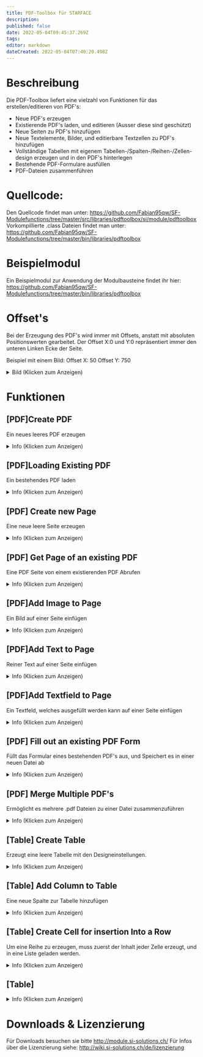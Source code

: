 ```yaml
---
title: PDF-Toolbox für STARFACE
description: 
published: false
date: 2022-05-04T09:45:37.269Z
tags: 
editor: markdown
dateCreated: 2022-05-04T07:40:20.498Z
---
```


# Beschreibung
Die PDF-Toolbox liefert eine vielzahl von Funktionen für das erstellen/editieren von PDF's:

- Neue PDF's erzeugen
- Existierende PDF's laden, und editieren (Ausser diese sind geschützt)
- Neue Seiten zu PDF's hinzufügen
- Neue Textelemente, Bilder, und editierbare Textzellen zu PDF's hinzufügen
- Vollständige Tabellen mit eigenem Tabellen-/Spalten-/Reihen-/Zellen-design erzeugen und in den PDF's hinterlegen
- Bestehende PDF-Formulare ausfüllen
- PDF-Dateien zusammenführen

# Quellcode:
Den Quellcode findet man unter: https://github.com/Fabian95qw/SF-Modulefunctions/tree/master/src/libraries/pdftoolbox/si/module/pdftoolbox
Vorkompillierte .class Dateien findet man unter: https://github.com/Fabian95qw/SF-Modulefunctions/tree/master/bin/libraries/pdftoolbox

# Beispielmodul
Ein Beispielmodul zur Anwendung der Modulbausteine findet ihr hier: https://github.com/Fabian95qw/SF-Modulefunctions/tree/master/bin/libraries/pdftoolbox

# Offset's
Bei der Erzeugung des PDF's wird immer mit Offsets, anstatt mit absoluten Positionswerten gearbeitet.
Der Offset X:0 und Y:0 repräsentiert immer den unteren Linken Ecke der Seite.

Beispiel mit einem Bild:
Offset X: 50
Offset Y: 750

<details>
  <summary>Bild (Klicken zum Anzeigen)</summary>
	
![Offset.PNG](/uploads/pdftoolbox/Offset.PNG)
   
</details>


# Funktionen

## \[PDF\]Create PDF
Ein neues leeres PDF erzeugen
<details>
  <summary>Info (Klicken zum Anzeigen)</summary>
	
  ### Outputvariablen:
- PDF (OBJECT) Repräsentiert ein leeres PDF, welches sich im Arbeitsspeicher befindet. Dieses Objekt wird am schluss benötigt, umd es auf die Festplatte zu schreiben.
   
</details>

## \[PDF\]Loading Existing PDF
Ein bestehendes PDF laden
<details>
  <summary>Info (Klicken zum Anzeigen)</summary>
	
### Inputvariablen:
- Sourcefile (STRING): Der Absolute Pfad, zum PDF, welches fürs editieren geladen werden soll
  
>  PDF's welche einen Schreibschutz haben können nicht editiert werden  {.is-warning}

### Outputvariablen:
- PDF (OBJECT) Repräsentiert das geladene PDF welches sich im Arbeitsspeicher befindet. Dieses Objekt wird am schluss benötigt, umd die Änderungen am PDF wieder auf die Festplatte zu schreiben-
     
</details>

## \[PDF\] Create new Page
Eine neue leere Seite erzeugen
<details>
  <summary>Info (Klicken zum Anzeigen)</summary>

### Inputvariablen:
- PageSize (LEGAL ,LETTER ,A0 ,A1 ,A2 ,A3 ,A4 ,A5 ,A6), die grösse der neu zu erzeugenden Seite

### Outputvariablen:
- Page (OBJECT): Repräsentiert eine leeres Seite, welches sich im Arbeitsspeicher befindet. **Diese Seite muss einem PDF Zugewiesen werden, damit diese im entsprechenden PDF abgespeichert wird.**

</details>

## \[PDF\] Get Page of an existing PDF
Eine PDF Seite von einem existierenden PDF Abrufen
<details>
  <summary>Info (Klicken zum Anzeigen)</summary>
	
### Inputvariablen:
- PDF (OBJECT) Repräsentiert das geladene PDF welches sich im Arbeitsspeicher befindet.
- PageNumber (NUMBER): Die Seitennummer, welche extrahiert werden soll
  
### Outputvariablen:
- Page (OBJECT): Repräsentiert die entsprechende Seite vom PDF. **Diese Seite muss dem PDF nicht erneut zugewiesen werden, damit sie abgespeichert wird.**

</details>

## \[PDF\]Add Image to Page
Ein Bild auf einer Seite einfügen
<details>
  <summary>Info (Klicken zum Anzeigen)</summary>
	
### Inputvariablen:
- PDF (OBJECT) Das PDF, zu dem das Bild hinzugefügt werden soll.
- Page (OBJECT): Die Seite in diesem PDF, zu dem das Bild hinzugefügt werden soll.
- Path to Image (STRING): Der Pfad zum Bild, welches eingefügt werden soll.
- Width (NUMBER): Das Bild wird auf diese Länge Skaliert. Wenn 0 gesetzt wird, bleibt es auf Originalgrösse
- Height (NUMBER): Das Bild wird auf diese Höhe Skaliert. Wenn 0 gesetzt wird, bleibt es auf Originalgrösse
- Offset X (NUMBER): Offset in Breite
- Offset Y (NUMBER): Offset in Höhe
  
</details>

## \[PDF\]Add Text to Page
Reiner Text auf einer Seite einfügen
<details>
  <summary>Info (Klicken zum Anzeigen)</summary>
	
### Inputvariablen:
- PDF (OBJECT) Das PDF, zu dem das Bild hinzugefügt werden soll.
- Page (OBJECT): Die Seite in diesem PDF, zu dem das Bild hinzugefügt werden soll.
- Text (STRING): Der Text, welcher dort Platziert werden soll
- Font (DEFAULT, HELVETICA, HELVETICA_BOLD, HELVETICA_BOLD_OBLIQUE, HELVETICA_OBLIQUE, COURIER, COURIER_BOLD, COURIER_BOLD_OBLIQUE, COURIER_OBLIQUE, SYMBOL, TIMES_BOLD, TIMES_BOLD_ITALIC, TIMES_ITALIC, TIMES_ROMAN, ZAPF_DINGBATS): Die Schriftart
- Font Size (NUMBER): Schriftgrösse [pt]
- Offset X (NUMBER): Offset in Breite
- Offset Y (NUMBER): Offset in Höhe
  
</details>

## \[PDF\]Add Textfield to Page
Ein Textfeld, welches ausgefüllt werden kann auf einer Seite einfügen
<details>
  <summary>Info (Klicken zum Anzeigen)</summary>
	
### Inputvariablen:
-   PDF (OBJECT) Das PDF, zu dem das Bild hinzugefügt werden soll.
-   Page (OBJECT): Die Seite in diesem PDF, zu dem das Bild hinzugefügt werden soll.
-   Fieldname (STRING): Der Name des Formularfelds. Dies wird bei der Auswertung von Formularen benötigt.
-   Text (STRING): Der Text, der Vorbefüllt werden soll
-   Width (NUMBER): Das Textfeld wird auf diese Länge skaliert. 
-   Height (NUMBER): Das Textfeld wird auf diese Höhe skaliert.
-   Offset X (NUMBER): Offset in Breite
-   Offset Y (NUMBER): Offset in Höhe
-   Bordercolor (R,G,B): Die Farbe des Feldrandes im Format [R,G,B] Z.b. 255,128,64
-   Backgroundcolor: Die Farbe des Hintergrunds (Bei aktiver selektion)im Format [R,G,B] Z.b. 255,128,64
-   Allow Editing of Textfield: Ob der Inhalt dieses Textfeldes editiert werden darf.
  
</details>

## \[PDF\] Fill out an existing PDF Form
Füllt das Formular eines bestehenden PDF's aus, und Speichert es in einer neuen Datei ab
<details>
  <summary>Info (Klicken zum Anzeigen)</summary>
	
### Inputvariablen:

- Template (STRING): Das Originale Formular/die Vorlage, die Befüllt werden soll.
- Targetfile (STRING): Wo die Ausgefüllte Version abgespeichert werden soll.
- Mapping (MAP) Map<Fieldname, Content> Setzt den Inhalt eines Felds basierend auf dem Felnamen. Z.b:"Textbox1', '7.2.0.1'} setzt den Inhalt der "Textbox1" auf den Wert "7.2.0.1"
- Replacement (MAP) Map<Searchstring, Replacementstring>.Ersetzt den Inhalt eines Feldes basierend auf dem Suchbegriff. Z.b. {'%SFVersion%'. '7.2.0.1'} Prüft alle Felder auf den Wert "%SFVersion%" und ersetzt alle gefundenen Instanzen davon mit "7.2.0.1".
- Beispiel: Feld beinhaltet: "STARFACE-Version:%SFVersion%" Ergebnis: "STARFACE-Version:7.2.0.1"
- SetReadOnly (BOOLEAN) Sets edited Fields to readonly, so they can't be edited by hand later on
</details>

## \[PDF\] Merge Multiple PDF's
Ermöglicht es mehrere .pdf Dateien zu einer Datei zusammenzuführen
<details>
  <summary>Info (Klicken zum Anzeigen)</summary>
	
### Inputvariablen:
PDF-Files (MAP): Map<Order, Path/to/PDF/File.pdf> Führt die PDF's in der Entsprechenden Reihenfolge zusammen. Z.b.: [{1, /tmp/Deckblatt.pdf}{2, /tmp/Inhalt.pdf}]. Erzeugt ein neues PDF mit dem Inhalt von "Deckblatt.pdf", gefolgt im Inhalt von "Inhalt.pdf".
Targetfile (STRING): Wohin das zusammengeführte PDF Exportiert werden soll.

</details>

## \[Table\] Create Table
  Erzeugt eine leere Tabelle mit den Designeinstellungen.
<details>
  <summary>Info (Klicken zum Anzeigen)</summary>
	
### Inputvariablen:

TableWidth (NUMBER): Vollständige Breite der Tabelle
  Font (DEFAULT, HELVETICA, HELVETICA_BOLD, HELVETICA_BOLD_OBLIQUE, HELVETICA_OBLIQUE, COURIER, COURIER_BOLD, COURIER_BOLD_OBLIQUE, COURIER_OBLIQUE, SYMBOL, TIMES_BOLD, TIMES_BOLD_ITALIC, TIMES_ITALIC, TIMES_ROMAN, ZAPF_DINGBATS): Die Schriftart
Font Size (NUMBER): Schriftgrösse [pt]
FontColor (R,G,B): Die Farbe der Schrift im Format [R,G,B] Z.b. 255,128,64
DoWordbreak (BOOLEAN): Der Text soll automatisch auf eine neue Zeile brechen, wenn er nicht in die Felder passt.
VerticalAlignment (BOTTOM, MIDDLE, TOP): Vertikale Ausrichtung
HorizontalAlignment (LEFT, CENTER, RIGHT, JUSTIFY): Horizontale Ausrichtung
BackGroundColor (STRING): Die Farbe des Hintergrunds im Format [R,G,B] Z.b. 255,128,64
BorderColor (STRING): Die Farbe des Randes im Format [R,G,B] Z.b. 255,128,64
BorderStyle (SOLID, DOTTED, DASHED): Ob der Rand Solide, Gestrichelt, oder Gepunktet sein soll
BorderWidth (NUMBER): Dicke des Randes [pt]
Padding (NUMBER): Abstandhalter zwischen Zellenrand und Inhalt [pt]

### Outputvariablen:
   Table (OBJECT): Repräsentiert die leere Tabelle mit den Designeinstellungen. Diese muss noch mit Spalten befüllt werden.
 
</details>
  
## \[Table\] Add Column to Table
  Eine neue Spalte zur Tabelle hinzufügen
<details>
  <summary>Info (Klicken zum Anzeigen)</summary>
	
### Inputvariablen:

Table (OBJECT): Die Tabelle, zu der die Spalte hinzugefügt werden soll.
ColumnWidth (NUMBER): Die Breite der Spalte.
Overridesettings (BOOLEAN): Die Designeinstellungen der Tabelle mit den unten eingestellten Einstellungen überschreiben. Falls dies nicht aktiv ist, muss nur die Tabelle, und Spaltenbreite angegeben werden.
Font (DEFAULT, HELVETICA, HELVETICA_BOLD, HELVETICA_BOLD_OBLIQUE, HELVETICA_OBLIQUE, COURIER, COURIER_BOLD, COURIER_BOLD_OBLIQUE, COURIER_OBLIQUE, SYMBOL, TIMES_BOLD, TIMES_BOLD_ITALIC, TIMES_ITALIC, TIMES_ROMAN, ZAPF_DINGBATS): Die Schriftart
Font Size (NUMBER): Schriftgrösse [pt]
FontColor (R,G,B): Die Farbe der Schrift im Format [R,G,B] Z.b. 255,128,64
 DoWordbreak (BOOLEAN): Der Text soll automatisch auf eine neue Zeile brechen, wenn er nicht in die Felder passt.
VerticalAlignment (BOTTOM, MIDDLE, TOP): Vertikale Ausrichtung
HorizontalAlignment (LEFT, CENTER, RIGHT, JUSTIFY): Horizontale Ausrichtung
BorderColorLeft (R,G,B): Die Farbe des linken Randes im Format [R,G,B] Z.b. 255,128,64
BorderColorRight(R,G,B): Die Farbe des rechten Randes im Format [R,G,B] Z.b. 255,128,64
BorderStyleLeft (SOLID, DOTTED, DASHED): Ob der linke Rand Solide, Gestrichelt, oder Gepunktet sein soll
BorderStyleRight (SOLID, DOTTED, DASHED): Ob der rechte Rand Solide, Gestrichelt, oder Gepunktet sein soll
BorderWidthLeft (NUMBER): Dicke des Randes [pt]
BorderWidthRight (NUMBER): Dicke des Randes [pt]

</details>
  
## \[Table\] Create Cell for insertion Into a Row
Um eine Reihe zu erzeugen, muss zuerst der Inhalt jeder Zelle erzeugt, und in eine Liste geladen werden.
<details>
  <summary>Info (Klicken zum Anzeigen)</summary>
	
### Inputvariablen:

Content (STRING): Der Inhalt dieser Zelle
Columnspan (NUMBER): Erlaubt es diese Zelle über mehrer Spalten zu verbinden. Um Spalten zu verbinden muss ein Wert von 2 oder Grösser angegeben werden.
Rowspan (NUMBER): Erlaubt es dieser Zelle über mehrere Reihen zu verbinden. Um Reihen zu verbinden muss ein Wert von 2 oder Grösser angegeben werden.
Overridesettings (BOOLEAN): Die Designeinstellungen der Tabelle, Spalte \& Reihe mit den unten eingestellten Einstellungen überschreiben. Falls dies nicht gesetzt ist, muss lediglich der Conten, und die Column/Rowspan angegeben werden.
Font (DEFAULT, HELVETICA, HELVETICA_BOLD, HELVETICA_BOLD_OBLIQUE, HELVETICA_OBLIQUE, COURIER, COURIER_BOLD, COURIER_BOLD_OBLIQUE, COURIER_OBLIQUE, SYMBOL, TIMES_BOLD, TIMES_BOLD_ITALIC, TIMES_ITALIC, TIMES_ROMAN, ZAPF_DINGBATS): Die Schriftart
Font Size (NUMBER): Schriftgrösse [pt]
FontColor (R,G,B): Die Farbe der Schrift im Format [R,G,B] Z.b. 255,128,64
DoWordbreak (BOOLEAN): Der Text soll automatisch auf eine neue Zeile brechen, wenn er nicht in die Felder passt.
VerticalAlignment (BOTTOM, MIDDLE, TOP): Vertikale Ausrichtung
HorizontalAlignment (LEFT, CENTER, RIGHT, JUSTIFY): Horizontale Ausrichtung
BackGroundColor (STRING):Die Farbe des Hintergrunds im Format [R,G,B] Z.b. 255,128,64
BorderColorTop (STRING):Die Farbe des oberen Randes im Format [R,G,B] Z.b. 255,128,64
BorderColorBottom (STRING): Die Farbe des unteren Randes im Format [R,G,B] Z.b. 255,128,64
BorderColorLeft (STRING): Die Farbe des linken Randes im Format [R,G,B] Z.b. 255,128,64
BorderColorRight (STRING): Die Farbe des rechten Randes im Format [R,G,B] Z.b. 255,128,64
BorderStyleTop (SOLID, DOTTED, DASHED): Ob der obere Rand Solide, Gestrichelt, oder Gepunktet sein soll
BorderStyleBottom (SOLID, DOTTED, DASHED): Ob der untere Rand Solide, Gestrichelt, oder Gepunktet sein soll
BorderStyleLeft (SOLID, DOTTED, DASHED): Ob der linke Rand Solide, Gestrichelt, oder Gepunktet sein soll
BorderStyleRight (SOLID, DOTTED, DASHED): Ob der rechte Rand Solide, Gestrichelt, oder Gepunktet sein soll
BorderWidthTop (NUMBER): Dicke des oberen Randes [pt]
BorderWidthBottom (NUMBER): Dicke des unteren Randes [pt]
BorderWidthLeft (NUMBER): Dicke des linken Randes [pt]
BorderWidthRight (NUMBER): Dicke des rechten Randes [pt]  
### Outputvariablen:
Cell (OBJECT): Die Fertige Zelle. diese muss in eine LIST hinzugefügt, werden.

</details>
  
  
## \[Table\]
<details>
  <summary>Info (Klicken zum Anzeigen)</summary>
	
### Inputvariablen:

### Outputvariablen:

</details>

# Downloads & Lizenzierung
Für Downloads besuchen sie bitte http://module.si-solutions.ch/
Für Infos über die Lizenzierung siehe: http://wiki.si-solutions.ch/de/lizenzierung



